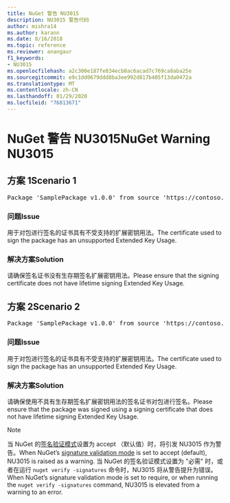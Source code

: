 ```yaml
---
title: NuGet 警告 NU3015
description: NU3015 警告代码
author: mishra14
ms.author: karann
ms.date: 8/16/2018
ms.topic: reference
ms.reviewer: anangaur
f1_keywords:
- NU3015
ms.openlocfilehash: a2c300e187fe834ecb8ac6acad7c769ca8aba25e
ms.sourcegitcommit: e9c1dd0679ddd8ba3ee992d817b405f13da0472a
ms.translationtype: MT
ms.contentlocale: zh-CN
ms.lasthandoff: 01/29/2020
ms.locfileid: "76813671"
---
```

# <a name="nuget-warning-nu3015"></a><span data-ttu-id="8f131-103">NuGet 警告 NU3015</span><span class="sxs-lookup"><span data-stu-id="8f131-103">NuGet Warning NU3015</span></span>

## <a name="scenario-1"></a><span data-ttu-id="8f131-104">方案 1</span><span class="sxs-lookup"><span data-stu-id="8f131-104">Scenario 1</span></span>

<pre>Package 'SamplePackage v1.0.0' from source 'https://contoso.com/index.json': The lifetime signing EKU in the primary signature's certificate is not supported.</pre>

### <a name="issue"></a><span data-ttu-id="8f131-105">问题</span><span class="sxs-lookup"><span data-stu-id="8f131-105">Issue</span></span>

<span data-ttu-id="8f131-106">用于对包进行签名的证书具有不受支持的扩展密钥用法。</span><span class="sxs-lookup"><span data-stu-id="8f131-106">The certificate used to sign the package has an unsupported Extended Key Usage.</span></span>


### <a name="solution"></a><span data-ttu-id="8f131-107">解决方案</span><span class="sxs-lookup"><span data-stu-id="8f131-107">Solution</span></span>

<span data-ttu-id="8f131-108">请确保签名证书没有生存期签名扩展密钥用法。</span><span class="sxs-lookup"><span data-stu-id="8f131-108">Please ensure that the signing certificate does not have lifetime signing Extended Key Usage.</span></span>



## <a name="scenario-2"></a><span data-ttu-id="8f131-109">方案 2</span><span class="sxs-lookup"><span data-stu-id="8f131-109">Scenario 2</span></span>

<pre>Package 'SamplePackage v1.0.0' from source 'https://contoso.com/index.json': The lifetime signing EKU in the signing certificate is not supported.</pre>

### <a name="issue"></a><span data-ttu-id="8f131-110">问题</span><span class="sxs-lookup"><span data-stu-id="8f131-110">Issue</span></span>

<span data-ttu-id="8f131-111">用于对包进行签名的证书具有不受支持的扩展密钥用法。</span><span class="sxs-lookup"><span data-stu-id="8f131-111">The certificate used to sign the package has an unsupported Extended Key Usage.</span></span>


### <a name="solution"></a><span data-ttu-id="8f131-112">解决方案</span><span class="sxs-lookup"><span data-stu-id="8f131-112">Solution</span></span>

<span data-ttu-id="8f131-113">请确保使用不具有生存期签名扩展密钥用法的签名证书对包进行签名。</span><span class="sxs-lookup"><span data-stu-id="8f131-113">Please ensure that the package was signed using a signing certificate that does not have lifetime signing Extended Key Usage.</span></span>


> [!Note]
> <span data-ttu-id="8f131-114">当 NuGet 的[签名验证模式](../../consume-packages/installing-signed-packages.md#configure-package-signature-requirements)设置为 accept （默认值）时，将引发 NU3015 作为警告。</span><span class="sxs-lookup"><span data-stu-id="8f131-114">When NuGet’s [signature validation mode](../../consume-packages/installing-signed-packages.md#configure-package-signature-requirements) is set to accept (default), NU3015 is raised as a warning.</span></span> <span data-ttu-id="8f131-115">当 NuGet 的签名验证模式设置为 "必需" 时，或者在运行 `nuget verify -signatures` 命令时，NU3015 将从警告提升为错误。</span><span class="sxs-lookup"><span data-stu-id="8f131-115">When NuGet’s signature validation mode is set to require, or when running the `nuget verify -signatures` command, NU3015 is elevated from a warning to an error.</span></span> 
